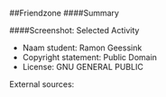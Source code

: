 ##Friendzone
####Summary

####Screenshot:
Selected Activity

- Naam student: Ramon Geessink
- Copyright statement: Public Domain
- License: GNU GENERAL PUBLIC

External sources:
